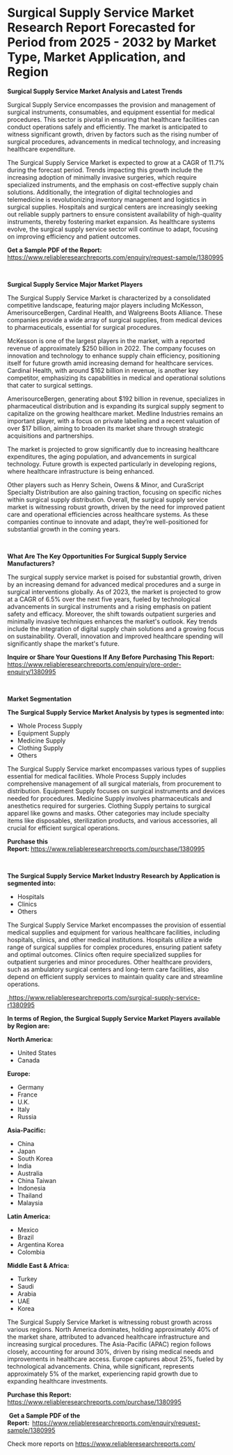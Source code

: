 <p><h1>Surgical Supply Service Market Research Report Forecasted for Period from 2025 -  2032 by Market Type, Market Application, and Region</h1></p><p><strong>Surgical Supply Service Market Analysis and Latest Trends</strong></p>
<p><p>Surgical Supply Service encompasses the provision and management of surgical instruments, consumables, and equipment essential for medical procedures. This sector is pivotal in ensuring that healthcare facilities can conduct operations safely and efficiently. The market is anticipated to witness significant growth, driven by factors such as the rising number of surgical procedures, advancements in medical technology, and increasing healthcare expenditure. </p><p>The Surgical Supply Service Market is expected to grow at a CAGR of 11.7% during the forecast period. Trends impacting this growth include the increasing adoption of minimally invasive surgeries, which require specialized instruments, and the emphasis on cost-effective supply chain solutions. Additionally, the integration of digital technologies and telemedicine is revolutionizing inventory management and logistics in surgical supplies. Hospitals and surgical centers are increasingly seeking out reliable supply partners to ensure consistent availability of high-quality instruments, thereby fostering market expansion. As healthcare systems evolve, the surgical supply service sector will continue to adapt, focusing on improving efficiency and patient outcomes.</p></p>
<p><strong>Get a Sample PDF of the Report:&nbsp;</strong> <a href="https://www.reliableresearchreports.com/enquiry/request-sample/1380995?utm_campaign=2286&utm_medium=2&utm_source=Github&utm_content=ia&utm_term=04032025&utm_id=surgical-supply-service">https://www.reliableresearchreports.com/enquiry/request-sample/1380995</a></p>
<p>&nbsp;</p>
<p><strong>Surgical Supply Service Major Market Players</strong></p>
<p><p>The Surgical Supply Service Market is characterized by a consolidated competitive landscape, featuring major players including McKesson, AmerisourceBergen, Cardinal Health, and Walgreens Boots Alliance. These companies provide a wide array of surgical supplies, from medical devices to pharmaceuticals, essential for surgical procedures.</p><p>McKesson is one of the largest players in the market, with a reported revenue of approximately $250 billion in 2022. The company focuses on innovation and technology to enhance supply chain efficiency, positioning itself for future growth amid increasing demand for healthcare services. Cardinal Health, with around $162 billion in revenue, is another key competitor, emphasizing its capabilities in medical and operational solutions that cater to surgical settings.</p><p>AmerisourceBergen, generating about $192 billion in revenue, specializes in pharmaceutical distribution and is expanding its surgical supply segment to capitalize on the growing healthcare market. Medline Industries remains an important player, with a focus on private labeling and a recent valuation of over $17 billion, aiming to broaden its market share through strategic acquisitions and partnerships.</p><p>The market is projected to grow significantly due to increasing healthcare expenditures, the aging population, and advancements in surgical technology. Future growth is expected particularly in developing regions, where healthcare infrastructure is being enhanced.</p><p>Other players such as Henry Schein, Owens & Minor, and CuraScript Specialty Distribution are also gaining traction, focusing on specific niches within surgical supply distribution. Overall, the surgical supply service market is witnessing robust growth, driven by the need for improved patient care and operational efficiencies across healthcare systems. As these companies continue to innovate and adapt, they’re well-positioned for substantial growth in the coming years.</p></p>
<p>&nbsp;</p>
<p><strong>What Are The Key Opportunities For Surgical Supply Service Manufacturers?</strong></p>
<p><p>The surgical supply service market is poised for substantial growth, driven by an increasing demand for advanced medical procedures and a surge in surgical interventions globally. As of 2023, the market is projected to grow at a CAGR of 6.5% over the next five years, fueled by technological advancements in surgical instruments and a rising emphasis on patient safety and efficacy. Moreover, the shift towards outpatient surgeries and minimally invasive techniques enhances the market's outlook. Key trends include the integration of digital supply chain solutions and a growing focus on sustainability. Overall, innovation and improved healthcare spending will significantly shape the market's future.</p></p>
<p><strong>Inquire or Share Your Questions If Any Before Purchasing This Report:</strong> <a href="https://www.reliableresearchreports.com/enquiry/pre-order-enquiry/1380995?utm_campaign=2286&utm_medium=2&utm_source=Github&utm_content=ia&utm_term=04032025&utm_id=surgical-supply-service">https://www.reliableresearchreports.com/enquiry/pre-order-enquiry/1380995</a></p>
<p>&nbsp;</p>
<p><strong>Market Segmentation</strong></p>
<p><strong>The Surgical Supply Service Market Analysis by types is segmented into:</strong></p>
<p><ul><li>Whole Process Supply</li><li>Equipment Supply</li><li>Medicine Supply</li><li>Clothing Supply</li><li>Others</li></ul></p>
<p><p>The Surgical Supply Service market encompasses various types of supplies essential for medical facilities. Whole Process Supply includes comprehensive management of all surgical materials, from procurement to distribution. Equipment Supply focuses on surgical instruments and devices needed for procedures. Medicine Supply involves pharmaceuticals and anesthetics required for surgeries. Clothing Supply pertains to surgical apparel like gowns and masks. Other categories may include specialty items like disposables, sterilization products, and various accessories, all crucial for efficient surgical operations.</p></p>
<p><strong>Purchase this Report:&nbsp;</strong><a href="https://www.reliableresearchreports.com/purchase/1380995?utm_campaign=2286&utm_medium=2&utm_source=Github&utm_content=ia&utm_term=04032025&utm_id=surgical-supply-service">https://www.reliableresearchreports.com/purchase/1380995</a></p>
<p>&nbsp;</p>
<p><strong>The Surgical Supply Service Market Industry Research by Application is segmented into:</strong></p>
<p><ul><li>Hospitals</li><li>Clinics</li><li>Others</li></ul></p>
<p><p>The Surgical Supply Service Market encompasses the provision of essential medical supplies and equipment for various healthcare facilities, including hospitals, clinics, and other medical institutions. Hospitals utilize a wide range of surgical supplies for complex procedures, ensuring patient safety and optimal outcomes. Clinics often require specialized supplies for outpatient surgeries and minor procedures. Other healthcare providers, such as ambulatory surgical centers and long-term care facilities, also depend on efficient supply services to maintain quality care and streamline operations.</p></p>
<p><a href="https://www.reliableresearchreports.com/surgical-supply-service-r1380995?utm_campaign=2286&utm_medium=2&utm_source=Github&utm_content=ia&utm_term=04032025&utm_id=surgical-supply-service">&nbsp;https://www.reliableresearchreports.com/surgical-supply-service-r1380995</a></p>
<p><strong>In terms of Region, the Surgical Supply Service Market Players available by Region are:</strong></p>
<p>
    <p> <strong> North America: </strong>
        <ul>
            <li>United States</li>
            <li>Canada</li>
        </ul>
        </p> 
    <p> <strong> Europe: </strong>
        <ul>
            <li>Germany</li>
            <li>France</li>
            <li>U.K.</li>
            <li>Italy</li>
            <li>Russia</li>
        </ul>
        </p> 
    <p> <strong> Asia-Pacific: </strong>
        <ul>
            <li>China</li>
            <li>Japan</li>
            <li>South Korea</li>
            <li>India</li>
            <li>Australia</li>
            <li>China Taiwan</li>
            <li>Indonesia</li>
            <li>Thailand</li>
            <li>Malaysia</li>
        </ul>
        </p> 
    <p> <strong> Latin America: </strong>
        <ul>
            <li>Mexico</li>
            <li>Brazil</li>
            <li>Argentina Korea</li>
            <li>Colombia</li>
        </ul>
        </p> 
    <p> <strong> Middle East & Africa: </strong>
        <ul>
            <li>Turkey</li>
            <li>Saudi</li>
            <li>Arabia</li>
            <li>UAE</li>
            <li>Korea</li>
        </ul>
    </p>
    </p>
<p><p>The Surgical Supply Service Market is witnessing robust growth across various regions. North America dominates, holding approximately 40% of the market share, attributed to advanced healthcare infrastructure and increasing surgical procedures. The Asia-Pacific (APAC) region follows closely, accounting for around 30%, driven by rising medical needs and improvements in healthcare access. Europe captures about 25%, fueled by technological advancements. China, while significant, represents approximately 5% of the market, experiencing rapid growth due to expanding healthcare investments.</p></p>
<p><strong>Purchase this Report: </strong><a href="https://www.reliableresearchreports.com/purchase/1380995?utm_campaign=2286&utm_medium=2&utm_source=Github&utm_content=ia&utm_term=04032025&utm_id=surgical-supply-service">https://www.reliableresearchreports.com/purchase/1380995</a></p>
<p>&nbsp;<strong>Get a Sample PDF of the Report:&nbsp;&nbsp;</strong><a href="https://www.reliableresearchreports.com/enquiry/request-sample/1380995?utm_campaign=2286&utm_medium=2&utm_source=Github&utm_content=ia&utm_term=04032025&utm_id=surgical-supply-service">https://www.reliableresearchreports.com/enquiry/request-sample/1380995</a></p>
<p><strong></strong></p>
<p>Check more reports on <a href="https://www.reliableresearchreports.com/?utm_campaign=2286&utm_medium=2&utm_source=Github&utm_content=ia&utm_term=04032025&utm_id=surgical-supply-service">https://www.reliableresearchreports.com/</a></p>